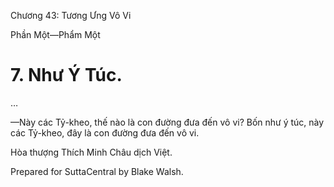  

Chương 43: Tương Ưng Vô Vi

Phần Một—Phẩm Một

# 7\. Như Ý Túc.

…

—Này các Tỷ-kheo, thế nào là con đường đưa đến vô vi? Bốn như ý túc, này các Tỷ-kheo, đây là con đường đưa đến vô vi.

Hòa thượng Thích Minh Châu dịch Việt.

Prepared for SuttaCentral by Blake Walsh.